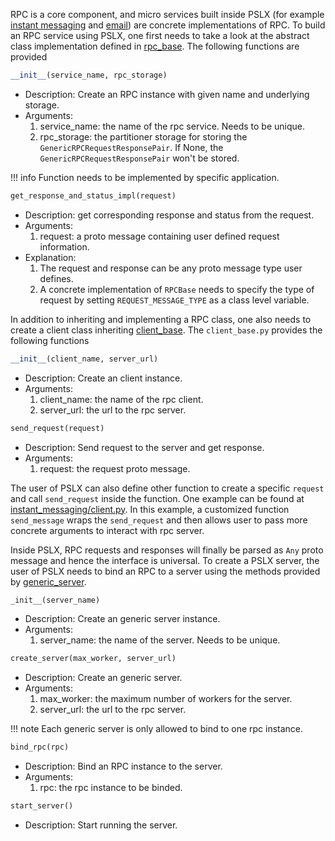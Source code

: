 RPC is a core component, and micro services built inside PSLX (for example [instant messaging](micro_services/instant_messaging.md) and
[email](micro_services/email.md)) are concrete implementations of RPC. To build
an RPC service using PSLX, one first needs to take a look at the abstract class implementation defined in [rpc_base](https://github.com/kfrancischen/pslx/blob/master/pslx/micro_service/rpc/rpc_base.py).
The following functions are provided

```python
__init__(service_name, rpc_storage)
```
* Description: Create an RPC instance with given name and underlying storage.
* Arguments:
    1. service_name: the name of the rpc service. Needs to be unique.
    2. rpc_storage: the partitioner storage for storing the `GenericRPCRequestResponsePair`. If None, the `GenericRPCRequestResponsePair`
    won't be stored.

!!! info
    Function needs to be implemented by specific application.
```python
get_response_and_status_impl(request)
```
* Description: get corresponding response and status from the request.
* Arguments:
    1. request: a proto message containing user defined request information.
* Explanation:
    1. The request and response can be any proto message type user defines.
    2. A concrete implementation of `RPCBase` needs to specify the type of request by setting `REQUEST_MESSAGE_TYPE` as a class
    level variable.

In addition to inheriting and implementing a RPC class, one also needs to create a client class inheriting [client_base](https://github.com/kfrancischen/pslx/blob/master/pslx/micro_service/rpc/client_base.py).
The `client_base.py` provides the following functions

```python
__init__(client_name, server_url)
```
* Description: Create an client instance.
* Arguments:
    1. client_name: the name of the rpc client.
    2. server_url: the url to the rpc server.

```python
send_request(request)
```
* Description: Send request to the server and get response.
* Arguments:
    1. request: the request proto message.

The user of PSLX can also define other function to create a specific `request` and call `send_request` inside the function. One example
can be found at [instant_messaging/client.py](https://github.com/kfrancischen/pslx/blob/master/pslx/micro_service/instant_messaging/client.py).
In this example, a customized function `send_message` wraps the `send_request` and then allows user to pass more concrete arguments to
interact with rpc server.

Inside PSLX, RPC requests and responses will finally be parsed as `Any` proto message and hence the interface is universal. To create a
PSLX server, the user of PSLX needs to bind an RPC to a server using the methods provided by [generic_server](https://github.com/kfrancischen/pslx/blob/master/pslx/micro_service/rpc/generic_server.py).

```python
_init__(server_name)
```
* Description: Create an generic server instance.
* Arguments:
    1. server_name: the name of the server. Needs to be unique.

```python
create_server(max_worker, server_url)
```
* Description: Create an generic server.
* Arguments:
    1. max_worker: the maximum number of workers for the server.
    2. server_url: the url to the rpc server.

!!! note
    Each generic server is only allowed to bind to one rpc instance.

```python
bind_rpc(rpc)
```
* Description: Bind an RPC instance to the server.
* Arguments:
    1. rpc: the rpc instance to be binded.

```python
start_server()
```
* Description: Start running the server.
